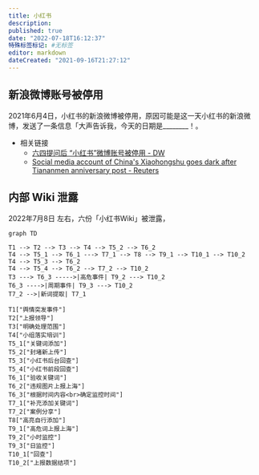 ```yaml
---
title: 小红书
description:
published: true
date: "2022-07-18T16:12:37"
特殊标签标记: #无标签
editor: markdown
dateCreated: "2021-09-16T21:27:12"
---
```


## 新浪微博账号被停用

2021年6月4日，小红书的新浪微博被停用，原因可能是这一天小红书的新浪微博，发送了一条信息「大声告诉我，今天的日期是\_\_\_\_\_\_\_\_！。

+   相关链接
    +   [六四提问后 “小红书”微博账号被停用 - DW](https://www.dw.com/zh/六四提问后-小红书微博账号被停用/a-57793545?maca=chi-rss-chi-all-1127-rdf)
    +   [Social media account of China's Xiaohongshu goes dark after Tiananmen anniversary post - Reuters](https://web.archive.org/web/20210607092626/https://www.reuters.com/world/china/social-media-account-chinas-xiaohongshu-goes-dark-after-tiananmen-anniversary-2021-06-06/)

## 内部 Wiki 泄露

2022年7月8日 左右，六份「小红书Wiki」被泄露，

```mermaid
graph TD

T1 --> T2 --> T3 --> T4 --> T5_2 --> T6_2
T4 --> T5_1 --> T6_1 ---> T7_1 --> T8 --> T9_1 --> T10_1 --> T10_2
T4 --> T5_3 --> T6_2
T4 --> T5_4 --> T6_2 --> T7_2 --> T10_2
T3 ---> T6_3 ----->|高危事件| T9_2 ---> T10_2
T6_3 ---->|周期事件| T9_3 ---> T10_2
T7_2 -->|新词提取| T7_1

T1["舆情突发事件"]
T2["上报领导"]
T3["明确处理范围"]
T4["小组落实培训"]
T5_1["关键词添加"]
T5_2["封堵新上传"]
T5_3["小红书后台回查"]
T5_4["小红书前段回查"]
T6_1["验收关键词"]
T6_2["违规图片上报上海"]
T6_3["根据时间内容<br>确定监控时间"]
T7_1["补充添加关键词"]
T7_2["案例分享"]
T8["高亮自行添加"]
T9_1["高危词上报上海"]
T9_2["小时监控"]
T9_3["日监控"]
T10_1["回查"]
T10_2["上报数据结项"]
```
